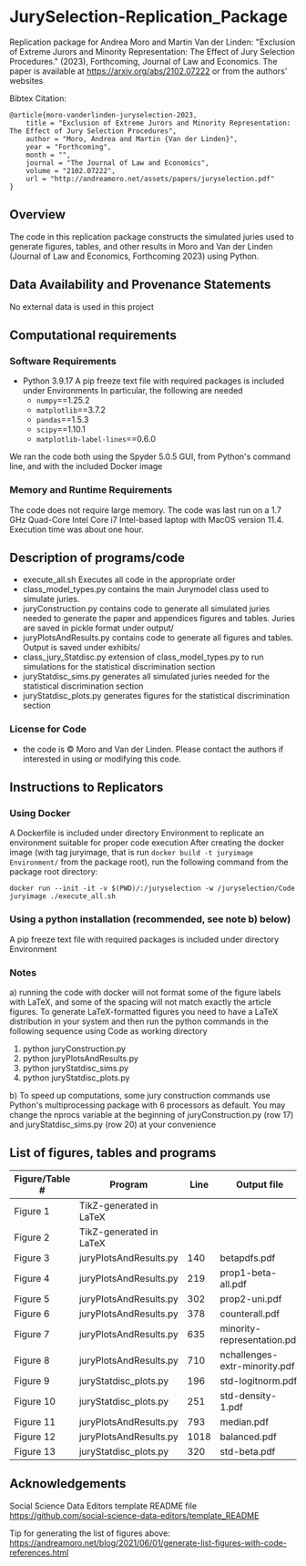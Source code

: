# JurySelection-Replication_Package

Replication package for Andrea Moro and Martin Van der Linden: "Exclusion of Extreme Jurors and Minority Representation: The Effect of Jury Selection Procedures." (2023), Forthcoming, Journal of Law and Economics. The paper is available at https://arxiv.org/abs/2102.07222 or from the authors' websites

Bibtex Citation:

```
@article{moro-vanderlinden-juryselection-2023,
    title = "Exclusion of Extreme Jurors and Minority Representation: The Effect of Jury Selection Procedures",
    author = "Moro, Andrea and Martin {Van der Linden}",
    year = "Forthcoming",
    month = "",
    journal = "The Journal of Law and Economics",
    volume = "2102.07222",
    url = "http://andreamoro.net/assets/papers/juryselection.pdf"
}
```

Overview
--------

The code in this replication package constructs the simulated juries used to generate figures, tables, and other results in Moro and Van der Linden (Journal of Law and Economics, Forthcoming 2023) using Python.

Data Availability and Provenance Statements
----------------------------

No external data is used in this project

Computational requirements
---------------------------

### Software Requirements

- Python 3.9.17
  A pip freeze text file with required packages is included under Environments
  In particular, the following are needed
  - `numpy`==1.25.2 
  - `matplotlib`==3.7.2 
  - `pandas`==1.5.3 
  - `scipy`==1.10.1 
  - `matplotlib-label-lines`==0.6.0 

We ran the code both using the Spyder 5.0.5 GUI, from Python's command line, and with the included Docker image

### Memory and Runtime Requirements

The code does not require large memory. The code was last run on a 1.7 GHz Quad-Core Intel Core i7 Intel-based laptop with MacOS version 11.4. Execution time was about one hour.

Description of programs/code
----------------------------

- execute_all.sh Executes all code in the appropriate order
- class_model_types.py contains the main Jurymodel class used to simulate juries.
- juryConstruction.py contains code to generate all simulated juries needed to generate the paper and appendices figures and tables. Juries are saved in pickle format under output/
- juryPlotsAndResults.py contains code to generate all figures and tables. Output is saved under exhibits/
- class_jury_Statdisc.py
extension of class_model_types.py to run simulations for the statistical discrimination section
- juryStatdisc_sims.py
generates all simulated juries needed for the statistical discrimination section
- juryStatdisc_plots.py generates figures for the statistical discrimination section

### License for Code

- the code is © Moro and Van der Linden. Please contact the authors if interested in using or modifying this code.

Instructions to Replicators
---------------------------

### Using Docker
A Dockerfile is included under directory Environment to replicate an environment suitable for proper code execution
After creating the docker image (with tag juryimage, that is run ```docker build -t juryimage Environment/``` from the package root), run the following command from the package root directory:

```docker run --init -it -v $(PWD)/:/juryselection -w /juryselection/Code juryimage ./execute_all.sh```

### Using a python installation (recommended, see note b) below)
A pip freeze text file with required packages is included under directory Environment

### Notes

a) running the code with docker will not format some of the figure labels with LaTeX, and some of the spacing will not match exactly the article figures. To generate LaTeX-formatted figures you need to have a LaTeX distribution in your system and then run the python commands in the following sequence using Code as working directory

  1) python juryConstruction.py
  2) python juryPlotsAndResults.py
  3) python juryStatdisc_sims.py
  4) python juryStatdisc_plots.py

b) To speed up computations, some jury construction commands use Python's multiprocessing package with 6 processors as default. You may change the nprocs variable at the beginning of juryConstruction.py (row 17) and juryStatdisc_sims.py (row 20) at your convenience

List of figures, tables and programs
---------------------------

| Figure/Table # | Program                  | Line | Output file
|----------------|--------------------------|-------------|-------------------------------|
| Figure 1       | TikZ-generated in LaTeX  |      |                                      |
| Figure 2       | TikZ-generated in LaTeX  |      |                                      |
| Figure 3       | juryPlotsAndResults.py   | 140  |  betapdfs.pdf                        |  
| Figure 4       | juryPlotsAndResults.py   | 219  |  prop1-beta-all.pdf                  | 
| Figure 5       | juryPlotsAndResults.py   | 302  |  prop2-uni.pdf                       | 
| Figure 6       | juryPlotsAndResults.py   | 378  |  counterall.pdf                      | 
| Figure 7       | juryPlotsAndResults.py   | 635  |  minority-representation.pdf         | 
| Figure 8       | juryPlotsAndResults.py   | 710  |  nchallenges-extr-minority.pdf       | 
| Figure 9       | juryStatdisc_plots.py    | 196  |  std-logitnorm.pdf                   | 
| Figure 10      | juryStatdisc_plots.py    | 251  |  std-density-1.pdf                   |
| Figure 11      | juryPlotsAndResults.py   | 793  |  median.pdf                          | 
| Figure 12      | juryPlotsAndResults.py   | 1018 |  balanced.pdf                        |
| Figure 13      | juryStatdisc_plots.py    | 320  |  std-beta.pdf                        | 


## Acknowledgements
Social Science Data Editors template README file https://github.com/social-science-data-editors/template_README

Tip for generating the list of figures above: https://andreamoro.net/blog/2021/06/01/generate-list-figures-with-code-references.html
